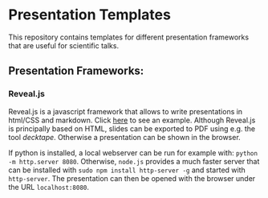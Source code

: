 Presentation Templates
======================

This repository contains templates for different presentation frameworks that
are useful for scientific talks.

Presentation Frameworks:
------------------------

### Reveal.js
Reveal.js is a javascript framework that allows to write presentations in
html/CSS and markdown. Click
[here](https://ipgp.github.io/presentation_templates/reveal.js/index.html#/) to
see an example. Although Reveal.js is principally based on HTML, slides can be
exported to PDF using e.g. the tool *decktape*. Otherwise a presentation can be
shown in the browser.

If python is installed, a local webserver can be run for example with: `python
-m http.server 8080`. Otherwise, `node.js` provides a much faster server that
can be installed with `sudo npm install http-server -g` and started with
`http-server`. The presentation can then be opened with the browser under the
URL `localhost:8080`.
